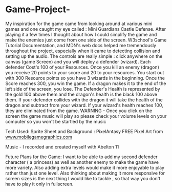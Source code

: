 # Game-Project-

My inspiration for the game came from looking around at various mini games and one caught my eye called : Mini Guardians Castle Defense. After playing it a few times I thought about how I could simplify the game and make the enemies just come from one side of the screen. W3school's Game Tutorial Documentation, and MDN's web docs  helped me tremendously throughout the project, especially when it came to detecting collision and setting up the audio. The controls are really simple : click anywhere on the canvas (game Screen) and you will deploy a defender (wizard). Each defender Cost's 100 of your Resources. Once you kill an enemy (dragon) you receive 20 points to your score and 20 to your resources. You start out with 300 Resource points so you have 3 wizards in the beginning. Once the Score reaches 300, you win the game. If a dragon makes it to the end of the left side of the screen, you lose. The Defender's Health is represented by the gold 100 above them and the dragon's health is the black 100 above them. If your defender collides with the dragon it will take the health of the dragon and subtract from your wizard. If your wizard's health reaches 100, they are eliminated from the game. WARNING - Once you click on the screen the game music will play so please check your volume levels on your computer so you won't be startled by the music 

Tech Used:
Sprite Sheet and Background : PixelAntasy FREE Pixel Art from www.mobilegamegraphics.com

Music - I recorded and created myself with Abelton 11




Future Plans for the Game:
I want to be able to add my second defender character ( a princess) as well as another enemy to make the game have more variety. Also adding extra levels would make it more enjoyable to play rather than just one level. Also thinking about making it more responsive for screen sizes is the next thing I would like to tackle , so that way you don't have to play it only in fullscreen. 